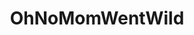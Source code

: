 ---
title: OhNoMomWentWild
crosslinks:
- OhNoDadWentWild
- livven
- unlikely_Coraline
- feet
- GoneErotic
- northernireland
- ABraThatFits
- gonewild30plus
- chicksinhockeyjerseys
- Austin
- PlayMe
- rearpussy
- Eliza_cs
- cottontails
- TrafficTits
- ihavesex
- gonewild
- underarms
- gonewildstories
- kay_everet
---